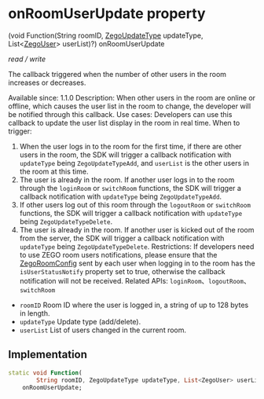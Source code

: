 


# onRoomUserUpdate property







(void Function(String roomID, [ZegoUpdateType](../../zego_uikit_prebuilt_live_audio_room/ZegoUpdateType.md) updateType, List&lt;[ZegoUser](../../zego_uikit_prebuilt_live_audio_room/ZegoUser-class.md)> userList)?) onRoomUserUpdate
  
_<span class="feature">read / write</span>_



<p>The callback triggered when the number of other users in the room increases or decreases.</p>
<p>Available since: 1.1.0
Description: When other users in the room are online or offline, which causes the user list in the room to change, the developer will be notified through this callback.
Use cases: Developers can use this callback to update the user list display in the room in real time.
When to trigger:</p>
<ol>
<li>When the user logs in to the room for the first time, if there are other users in the room, the SDK will trigger a callback notification with <code>updateType</code> being <code>ZegoUpdateTypeAdd</code>, and <code>userList</code> is the other users in the room at this time.</li>
<li>The user is already in the room. If another user logs in to the room through the <code>loginRoom</code> or <code>switchRoom</code> functions, the SDK will trigger a callback notification with <code>updateType</code> being <code>ZegoUpdateTypeAdd</code>.</li>
<li>If other users log out of this room through the <code>logoutRoom</code> or <code>switchRoom</code> functions, the SDK will trigger a callback notification with <code>updateType</code> being <code>ZegoUpdateTypeDelete</code>.</li>
<li>The user is already in the room. If another user is kicked out of the room from the server, the SDK will trigger a callback notification with <code>updateType</code> being <code>ZegoUpdateTypeDelete</code>.
Restrictions: If developers need to use ZEGO room users notifications, please ensure that the <a href="../../zego_uikit_prebuilt_live_audio_room/ZegoRoomConfig-class.md">ZegoRoomConfig</a> sent by each user when logging in to the room has the <code>isUserStatusNotify</code> property set to true, otherwise the callback notification will not be received.
Related APIs: <code>loginRoom</code>、<code>logoutRoom</code>、<code>switchRoom</code></li>
</ol>
<ul>
<li><code>roomID</code> Room ID where the user is logged in, a string of up to 128 bytes in length.</li>
<li><code>updateType</code> Update type (add/delete).</li>
<li><code>userList</code> List of users changed in the current room.</li>
</ul>



## Implementation

```dart
static void Function(
        String roomID, ZegoUpdateType updateType, List<ZegoUser> userList)?
    onRoomUserUpdate;
```







